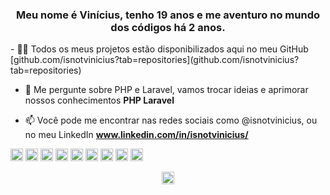 <h3 align="center">Meu nome é Vinícius, tenho 19 anos e me aventuro no mundo dos códigos há 2 anos.</h3>
- 👨‍💻 Todos os meus projetos estão disponibilizados aqui no meu GitHub [github.com/isnotvinicius?tab=repositories](github.com/isnotvinicius?tab=repositories)

- 💬 Me pergunte sobre PHP e Laravel, vamos trocar ideias e aprimorar nossos conhecimentos **PHP Laravel**

- 📫 Você pode me encontrar nas redes sociais como @isnotvinicius, ou no meu LinkedIn **www.linkedin.com/in/isnotvinicius/**

<p align="left"><img src="https://konpa.github.io/devicon/devicon.git/icons/bootstrap/bootstrap-plain.svg" alt="bootstrap" width="20" height="20"/> <img src="https://konpa.github.io/devicon/devicon.git/icons/css3/css3-original-wordmark.svg" alt="css3" width="20" height="20"/> <img src="https://konpa.github.io/devicon/devicon.git/icons/html5/html5-original-wordmark.svg" alt="html5" width="20" height="20"/> <img src="https://konpa.github.io/devicon/devicon.git/icons/javascript/javascript-original.svg" alt="javascript" width="20" height="20"/> <img src="https://konpa.github.io/devicon/devicon.git/icons/laravel/laravel-plain-wordmark.svg" alt="laravel" width="20" height="20"/> <img src="https://konpa.github.io/devicon/devicon.git/icons/mysql/mysql-original-wordmark.svg" alt="mysql" width="20" height="20"/> <img src="https://konpa.github.io/devicon/devicon.git/icons/php/php-original.svg" alt="php" width="20" height="20"/> <img src="https://konpa.github.io/devicon/devicon.git/icons/postgresql/postgresql-original-wordmark.svg" alt="postgresql" width="20" height="20"/> <img src="https://konpa.github.io/devicon/devicon.git/icons/linux/linux-original.svg" alt="linux" width="20" height="20"/></p><p align="center">
<a href="https://twitter.com/isnotvinicius" target="blank"><img align="center" src="https://cdn.jsdelivr.net/npm/simple-icons@3.0.1/icons/twitter.svg" alt="isnotvinicius" height="20" width="20" /></a>
</p>
